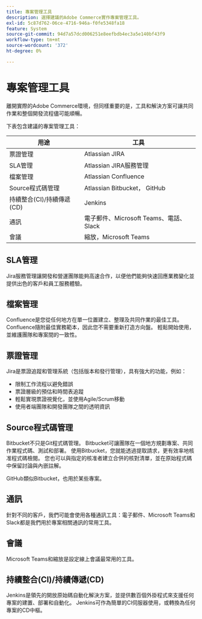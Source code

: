 ```yaml
---
title: 專案管理工具
description: 選擇建議的Adobe Commerce實作專案管理工具。
exl-id: 5c87d762-06ce-4716-946a-f0fe5348fa18
feature: System
source-git-commit: 94d7a57dcd006251e8eefbdb4ec3a5e140bf43f9
workflow-type: tm+mt
source-wordcount: '372'
ht-degree: 0%

---
```


# 專案管理工具

離開實際的Adobe Commerce環境，但同樣重要的是，工具和解決方案可讓共同作業和整個開發流程儘可能順暢。

下表包含建議的專案管理工具：

| 用途 | 工具 |
|------------------------------------------------------|--------------------------------------|
| 票證管理 | Atlassian JIRA |
| SLA管理 | Atlassian JIRA服務管理 |
| 檔案管理 | Atlassian Confluence |
| Source程式碼管理 | Atlassian Bitbucket， GitHub |
| 持續整合(CI)/持續傳遞(CD) | Jenkins |
| 通訊 | 電子郵件、Microsoft Teams、電話、Slack |
| 會議 | 縮放，Microsoft Teams |

## SLA管理

Jira服務管理讓開發和營運團隊能夠高速合作，以便他們能夠快速回應業務變化並提供出色的客戶和員工服務體驗。

## 檔案管理

Confluence是您從任何地方在單一位置建立、整理及共同作業的最佳工具。 Confluence隨附最佳實務範本，因此您不需要重新打造方向盤。 輕鬆開始使用，並維護團隊和專案間的一致性。

## 票證管理

Jira是票證追蹤和管理系統（包括版本和發行管理），具有強大的功能，例如：

- 限制工作流程以避免錯誤
- 票證層級的預估和時間表追蹤
- 輕鬆實現票證視覺化，並使用Agile/Scrum移動
- 使用者端團隊和開發團隊之間的透明資訊

## Source程式碼管理

Bitbucket不只是Git程式碼管理。 Bitbucket可讓團隊在一個地方規劃專案、共同作業程式碼、測試和部署。 使用Bitbucket，您就能透過提取請求，更有效率地核准程式碼檢閱。 您也可以與指定的核准者建立合併的核對清單，並在原始程式碼中保留討論與內嵌註解。

GitHub類似Bitbucket，也用於某些專案。

## 通訊

針對不同的客戶，我們可能會使用各種通訊工具：電子郵件、Microsoft Teams和Slack都是我們用於專案相關通訊的常用工具。

## 會議

Microsoft Teams和縮放是設定線上會議最常用的工具。

## 持續整合(CI)/持續傳遞(CD)

Jenkins是領先的開放原始碼自動化解決方案，並提供數百個外掛程式來支援任何專案的建置、部署和自動化。 Jenkins可作為簡單的CI伺服器使用，或轉換為任何專案的CD中樞。

